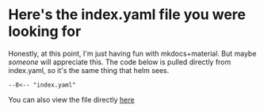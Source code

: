 # Here's the index.yaml file you were looking for

Honestly, at this point, I'm just having fun with mkdocs+material. But maybe _someone_ will appreciate this. The code below is pulled directly from index.yaml, so it's the same thing that helm sees. 

``` title="index.yaml" linenums="1"
--8<-- "index.yaml"
```

You can also view the file directly [here](./index.yaml)